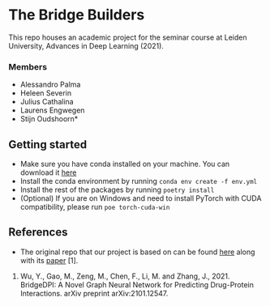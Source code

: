 # The Bridge Builders
This repo houses an academic project for the seminar course at Leiden University, Advances in Deep Learning (2021).
### Members

- Alessandro Palma
- Heleen Severin
- Julius Cathalina
- Laurens Engwegen
- Stijn Oudshoorn*


## Getting started
- Make sure you have conda installed on your machine. You can download it [here](https://conda.io/projects/conda/en/latest/user-guide/install/index.html)
- Install the conda environment by running `conda env create -f env.yml`
- Install the rest of the packages by running `poetry install`
- (Optional) If you are on Windows and need to install PyTorch with CUDA compatibility, please run
`poe torch-cuda-win`

## References
- The original repo that our project is based on can be found [here](https://github.com/DeepAAI/BridgeDPI) along with its [paper](https://arxiv.org/abs/2101.12547) [1].

1) Wu, Y., Gao, M., Zeng, M., Chen, F., Li, M. and Zhang, J., 2021. BridgeDPI: A Novel Graph Neural Network for Predicting Drug-Protein Interactions. arXiv preprint arXiv:2101.12547.
